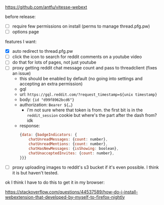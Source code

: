 https://github.com/antfu/vitesse-webext

before release:

- [ ] require few permissions on install (perms to manage thread.pfg.pw)
- [ ] options page

features I want:

- [x] auto redirect to thread.pfg.pw
- [ ] click the icon to search for reddit comments on a youtube video
- [ ] do that for lots of pages, not just youtube
- [ ] proxy getting reddit chat message count and pass to threadclient (fixes an issue)
  - this should be enabled by default (no going into settings and accepting an extra permission)
  - gql
  - url: `https://gql.reddit.com/?request_timestamp=${unix timestamp}`
  - body: `{id "d99f8962bcd6"}`
  - authorization: `Bearer ${…}`
    - i'm not sure where that token is from. the first bit is in the `reddit_session` cookie but where's the
      part after the dash from? idk
  - response:
    ```js
    {data: {badgeIndicators: {
        chatUnreadMessages: {count: number},
        chatUnreadMentions: {count: number},
        chatHasNewMessages: {isShowing: boolean},
        chatUnacceptedInvites: {count: number},
    }}}
    ```
- [ ] proxy uploading images to reddit's s3 bucket if it's even possible. I think it is but haven't tested.

ok I think I have to do this to get it in my browser:

https://stackoverflow.com/questions/44537589/how-do-i-install-webextension-that-developed-by-myself-to-firefox-nightly
